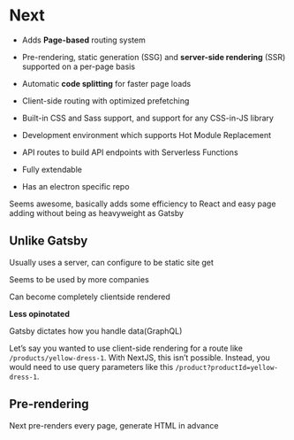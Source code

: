 # Next

- Adds **Page-based** routing system
- Pre-rendering, static generation (SSG) and **server-side rendering** (SSR) supported on a per-page basis
- Automatic **code splitting** for faster page loads
- Client-side routing with optimized prefetching
- Built-in CSS and Sass support, and support for any CSS-in-JS library
- Development environment which supports Hot Module Replacement
- API routes to build API endpoints with Serverless Functions
- Fully extendable

- Has an electron specific repo

Seems awesome, basically adds some efficiency to React and easy page adding without being as heavyweight as Gatsby 

## Unlike Gatsby

Usually uses a server, can configure to be static site get

Seems to be used by more companies

Can become completely clientside rendered

**Less opinotated** 

Gatsby dictates how you handle data(GraphQL)

Let’s say you wanted to use client-side rendering for a route like `/products/yellow-dress-1`. With NextJS, this isn’t possible. Instead, you would need to use query parameters like this `/product?productId=yellow-dress-1`.

## Pre-rendering

Next pre-renders every page, generate HTML in advance